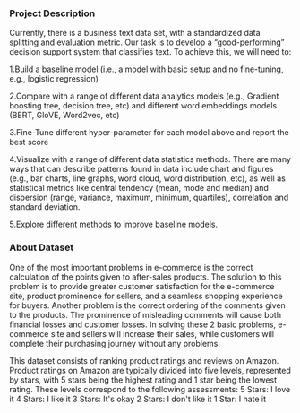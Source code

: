 ### Project Description  

Currently, there is a business text data set, with a standardized data splitting and evaluation metric. Our task is to develop a “good-performing” decision support system that classifies text. To achieve this, we will need to:  

1.Build a baseline model (i.e., a model with basic setup and no fine-tuning, e.g., logistic regression)  

2.Compare with a range of different data analytics models (e.g., Gradient boosting tree, decision tree, etc) and different word embeddings models (BERT, GloVE, Word2vec, etc)  

3.Fine-Tune different hyper-parameter for each model above and report the best score  

4.Visualize with a range of different data statistics methods. There are many ways that can describe patterns found in data include chart and figures (e.g., bar charts, line graphs, word cloud, word distribution, etc), as well as statistical metrics like central tendency (mean, mode and median) and dispersion (range, variance, maximum, minimum, quartiles), correlation and standard deviation.  

5.Explore different methods to improve baseline models.  



### About Dataset  

One of the most important problems in e-commerce is the correct calculation of the points given to after-sales products. The solution to this problem is to provide greater customer satisfaction for the e-commerce site, product prominence for sellers, and a seamless shopping experience for buyers. Another problem is the correct ordering of the comments given to the products. The prominence of misleading comments will cause both financial losses and customer losses. In solving these 2 basic problems, e-commerce site and sellers will increase their sales, while customers will complete their purchasing journey without any problems.  

This dataset consists of ranking product ratings and reviews on Amazon. 
Product ratings on Amazon are typically divided into five levels, represented by stars, with 5 stars being the highest rating and 1 star being the lowest rating. These levels correspond to the following assessments:
5 Stars: I love it
4 Stars: I like it
3 Stars: It's okay
2 Stars: I don't like it
1 Star: I hate it

